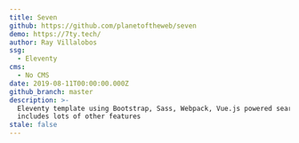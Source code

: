 ```yaml
---
title: Seven
github: https://github.com/planetoftheweb/seven
demo: https://7ty.tech/
author: Ray Villalobos
ssg:
  - Eleventy
cms:
  - No CMS
date: 2019-08-11T00:00:00.000Z
github_branch: master
description: >-
  Eleventy template using Bootstrap, Sass, Webpack, Vue.js powered search,
  includes lots of other features
stale: false
---
```

